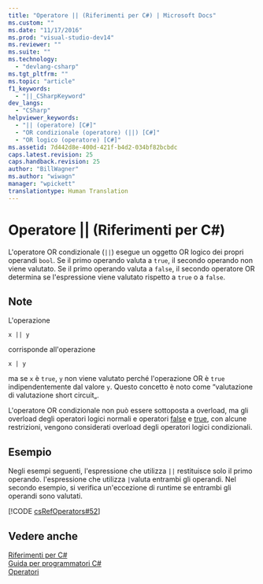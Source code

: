 ```yaml
---
title: "Operatore || (Riferimenti per C#) | Microsoft Docs"
ms.custom: ""
ms.date: "11/17/2016"
ms.prod: "visual-studio-dev14"
ms.reviewer: ""
ms.suite: ""
ms.technology: 
  - "devlang-csharp"
ms.tgt_pltfrm: ""
ms.topic: "article"
f1_keywords: 
  - "||_CSharpKeyword"
dev_langs: 
  - "CSharp"
helpviewer_keywords: 
  - "|| (operatore) [C#]"
  - "OR condizionale (operatore) (||) [C#]"
  - "OR logico (operatore) [C#]"
ms.assetid: 7d442d8e-400d-421f-b4d2-034bf82bcbdc
caps.latest.revision: 25
caps.handback.revision: 25
author: "BillWagner"
ms.author: "wiwagn"
manager: "wpickett"
translationtype: Human Translation
---
```

# Operatore || (Riferimenti per C#)
L'operatore OR condizionale \(`||`\) esegue un oggetto OR logico dei propri operandi `bool`.  Se il primo operando valuta a `true`, il secondo operando non viene valutato.  Se il primo operando valuta a `false`, il secondo operatore OR determina se l'espressione viene valutato rispetto a `true` o a `false`.  
  
## Note  
 L'operazione  
  
```  
x || y  
```  
  
 corrisponde all'operazione  
  
```  
x | y  
```  
  
 ma se `x` è `true`, `y` non viene valutato perché l'operazione OR è `true` indipendentemente dal valore `y`.  Questo concetto è noto come “valutazione di valutazione short circuit„.  
  
 L'operatore OR condizionale non può essere sottoposta a overload, ma gli overload degli operatori logici normali e operatori [false](../../../csharp/language-reference/keywords/false.md) e [true](../../../csharp/language-reference/keywords/true.md), con alcune restrizioni, vengono considerati overload degli operatori logici condizionali.  
  
## Esempio  
 Negli esempi seguenti, l'espressione che utilizza `||` restituisce solo il primo operando.  l'espressione che utilizza `|`valuta entrambi gli operandi.  Nel secondo esempio, si verifica un'eccezione di runtime se entrambi gli operandi sono valutati.  
  
 [!CODE [csRefOperators#52](../CodeSnippet/VS_Snippets_VBCSharp/csrefOperators#52)]  
  
## Vedere anche  
 [Riferimenti per C\#](../../../csharp/language-reference/index.md)   
 [Guida per programmatori C\#](../../../csharp/programming-guide/index.md)   
 [Operatori](../../../csharp/language-reference/operators/index.md)